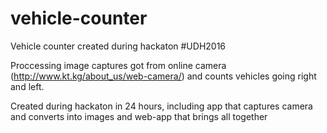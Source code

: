 # vehicle-counter
Vehicle counter created during hackaton #UDH2016 

Proccessing image captures got from online camera (http://www.kt.kg/about_us/web-camera/) and counts vehicles going right and left.

Created during hackaton in 24 hours, including app that captures camera and converts into images and web-app that brings all together
